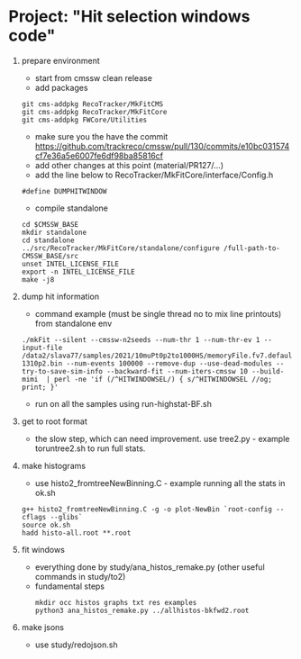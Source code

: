# Project: "Hit selection windows code" 

1. prepare environment 

   - start from cmssw clean release
   - add packages
   
   ```
   git cms-addpkg RecoTracker/MkFitCMS
   git cms-addpkg RecoTracker/MkFitCore
   git cms-addpkg FWCore/Utilities
   ```
   - make sure you the have the commit https://github.com/trackreco/cmssw/pull/130/commits/e10bc031574cf7e36a5e6007fe6df98ba85816cf
   - add other changes at this point (material/PR127/...)
   - add the line below to RecoTracker/MkFitCore/interface/Config.h 
    
   ``` 
   #define DUMPHITWINDOW
   ```
   - compile standalone
     

   ``` 
   cd $CMSSW_BASE
   mkdir standalone
   cd standalone
   ../src/RecoTracker/MkFitCore/standalone/configure /full-path-to-CMSSW_BASE/src
   unset INTEL_LICENSE_FILE
   export -n INTEL_LICENSE_FILE
   make -j8
   ```
2. dump hit information
   
   - command example (must be single thread no to mix line printouts) from standalone env
   ```
   ./mkFit --silent --cmssw-n2seeds --num-thr 1 --num-thr-ev 1 --input-file /data2/slava77/samples/2021/10muPt0p2to1000HS/memoryFile.fv7.default.24feee2.230329-1310p2.bin --num-events 100000 --remove-dup --use-dead-modules --try-to-save-sim-info --backward-fit --num-iters-cmssw 10 --build-mimi  | perl -ne 'if (/^HITWINDOWSEL/) { s/^HITWINDOWSEL //og; print; }'
   ```
   - run on all the samples using run-highstat-BF.sh
3. get to root format
   - the slow step, which can need improvement. use tree2.py - example toruntree2.sh to run full stats.
5. make histograms
   - use histo2_fromtreeNewBinning.C - example running all the stats in ok.sh
   ```
   g++ histo2_fromtreeNewBinning.C -g -o plot-NewBin `root-config --cflags --glibs`
   source ok.sh
   hadd histo-all.root **.root
   ```
6. fit windows
   - everything done by study/ana_histos_remake.py (other useful commands in study/to2)
   - fundamental steps 
     ```
     mkdir occ histos graphs txt res examples
     python3 ana_histos_remake.py ../allhistos-bkfwd2.root
     ```
7. make jsons
   - use study/redojson.sh
